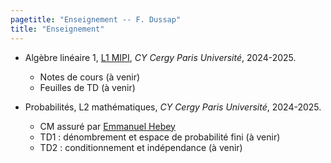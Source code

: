 ```yaml
---
pagetitle: "Enseignement -- F. Dussap"
title: "Enseignement"
---
```


-   Algèbre linéaire 1, [L1 MIPI](https://www.cyu.fr/formation/trouver-sa-formation/catalogue-des-formations/portail-dentree-en-l1-mipi-portail-mathematique-informatique-physique-ingenierie), *CY Cergy Paris Université*, 2024-2025.
    -   Notes de cours (à venir)
    -   Feuilles de TD (à venir)

-   Probabilités, L2 mathématiques, *CY Cergy Paris Université*, 2024-2025.
    -   CM assuré par [Emmanuel Hebey](https://hebey.u-cergy.fr/)
    -   TD1 : dénombrement et espace de probabilité fini (à venir)
    -   TD2 : conditionnement et indépendance (à venir)

